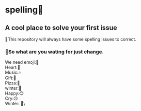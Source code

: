 # spelling💎
## A cool place to solve your first issue 
🎁This repository will always have some spelling issues to correct. 
### 🍕So what are you wating for just change.
We need emoji:🙂\
Heart:💖\
Music:🎶\
Gift:🎁\
Pizza:🍕\
winter:🥶 \
Happy:😊 \
Cry:😥 \
Winter: 🥶\



